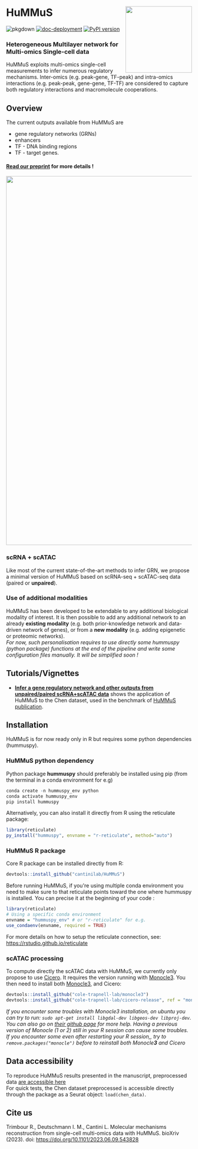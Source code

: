 # HuMMuS <img src="man/figures/hummus_logo.png" align="right" width="180"/>

![pkgdown](https://github.com/cantinilab/HuMMuS/actions/workflows/pkgdown.yaml/badge.svg)
[![doc-deployment](https://github.com/cantinilab/HuMMuS/actions/workflows/pages/pages-build-deployment/badge.svg)](https://github.com/cantinilab/HuMMuS/actions/workflows/pages/pages-build-deployment?theme=flickr)
[![PyPI version](https://img.shields.io/pypi/v/hummuspy?color=blue)](https://img.shields.io/pypi/v/hummuspy?color=pink)

### Heterogeneous Multilayer network for Multi-omics Single-cell data

HuMMuS exploits multi-omics single-cell measurements to infer numerous regulatory mechanisms.
Inter-omics (e.g. peak-gene, TF-peak) and intra-omics interactions (e.g. peak-peak, gene-gene, TF-TF) are considered to capture both regulatory interactions and macromolecule cooperations.

## Overview

The current outputs available from HuMMuS are

* gene regulatory networks (GRNs)
* enhancers
* TF - DNA binding regions
* TF - target genes.

#### [Read our preprint](https://www.biorxiv.org/content/10.1101/2023.06.09.543828v1) for more details !
<img src="man/figures/Fig_0001.jpg" align="center" width="1000"/>

### **scRNA + scATAC**
Like most of the current state-of-the-art methods to infer GRN, we propose a minimal version of HuMMuS based on scRNA-seq + scATAC-seq data (paired or **unpaired**).

### **Use of additional modalities**
HuMMuS has been developed to be extendable to any additional biological modality of interest.
It is then possible to add any additional network to an already **existing modality** (e.g. both prior-knowledge network and data-driven network of genes), or from a **new modality** (e.g. adding epigenetic or proteomic networks).
<br>_For now, such personalisation requires to use directly some hummuspy (python package) functions at the end of the pipeline and write some configuration files manually. It will be simplified soon !_

## Tutorials/Vignettes

* [**Infer a gene regulatory network and other outputs from unpaired/paired scRNA+scATAC data**](https://cantinilab.github.io/HuMMuS/articles/chen_vignette.html) shows the application of HuMMuS to the Chen dataset, used in the benchmark of [HuMMuS publication](https://www.biorxiv.org/content/10.1101/2023.06.09.543828v1).

## Installation
HuMMuS is for now ready only in R but requires some python dependencies (hummuspy).

### HuMMuS python dependency
Python package **hummuspy** should preferably be installed using pip (from the terminal in a conda environment for e.g)
```r
conda create -n hummuspy_env python
conda activate hummuspy_env
pip install hummuspy
```

Alternatively, you can also install it directly from R using the reticulate package:
```r
library(reticulate)
py_install("hummuspy", envname = "r-reticulate", method="auto")
```

### HuMMuS R package
Core R package can be installed directly from R:
```r
devtools::install_github("cantinilab/HuMMuS")
```

Before running HuMMuS, if you're using multiple conda environment you need to make sure to that reticulate points toward the one where hummuspy is installed. You can precise it at the beginning of your code :
```r
library(reticulate)
# Using a specific conda environment
envname = "hummuspy_env" # or "r-reticulate" for e.g.
use_condaenv(envname, required = TRUE)
```
For more details on how to setup the reticulate connection,
see: https://rstudio.github.io/reticulate

### scATAC processing
To compute directly the scATAC data with HuMMuS, we currently only propose to use [Cicero](https://cole-trapnell-lab.github.io/cicero-release/docs_m3/). It requires the version running with [Monocle3](https://cole-trapnell-lab.github.io/monocle3/).
You then need to install both [Monocle3](https://cole-trapnell-lab.github.io/monocle3/docs/installation/), and Cicero:

```r
devtools::install_github("cole-trapnell-lab/monocle3")
devtools::install_github("cole-trapnell-lab/cicero-release", ref = "monocle3")
```
*If you encounter some troubles with Monocle3 installation, on ubuntu you can try to run: `sudo apt-get install libgdal-dev libgeos-dev libproj-dev`. You can also go on [their github page](https://github.com/cole-trapnell-lab/monocle3/issues) for more help. Having a previous version of Monocle (1 or 2) still in your R session can cause some troubles. If you encounter some even after restarting your R session,, try to `remove.packages("monocle")` before to reinstall both Monocle**3** and Cicero*

## Data accessibility

To reproduce HuMMuS results presented in the manuscript, preprocessed data [are accessible here](https://figshare.com/projects/Molecular_mechanisms_reconstruction_from_single-cell_multi-omics_data_with_HuMMuS/168899)
<br> For quick tests, the Chen dataset preprocessed is accessible directly through the package as a Seurat object: `load(chen_data)`.

## Cite us
Trimbour R., Deutschmann I. M., Cantini L. Molecular mechanisms reconstruction from single-cell multi-omics data with HuMMuS. bioXriv (2023). doi: https://doi.org/10.1101/2023.06.09.543828
